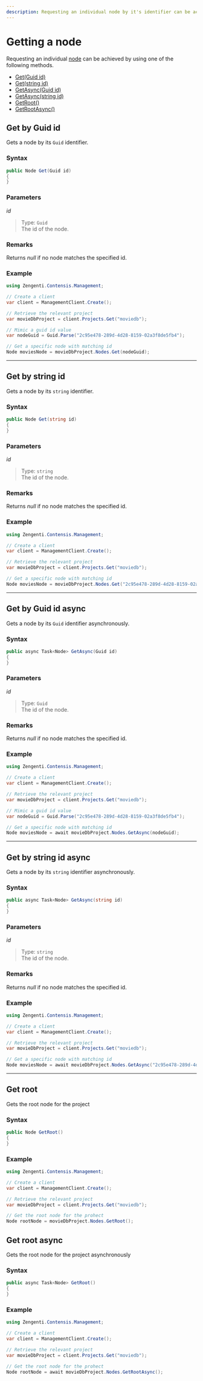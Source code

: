 ```yaml
---
description: Requesting an individual node by it's identifier can be achieved by using one of the `Get` method overloads.
---
```

# Getting a node

Requesting an individual [node](/model/node.md) can be achieved by using one of the following methods.

* [Get(Guid id)](#get-by-guid-id)
* [Get(string id)](#get-by-string-id)
* [GetAsync(Guid id)](#get-by-guid-id-async)
* [GetAsync(string id)](#get-by-string-id-async)
* [GetRoot()](#get-root)
* [GetRootAsync()](#get-root-async)


## Get by Guid id

Gets a node by its `Guid` identifier.

### Syntax

```cs
public Node Get(Guid id)
{
}
```

### Parameters

*id*
> Type: `Guid`  
> The id of the node.

### Remarks

Returns *null* if no node matches the specified id.

### Example

```cs
using Zengenti.Contensis.Management;

// Create a client
var client = ManagementClient.Create();

// Retrieve the relevant project
var movieDbProject = client.Projects.Get("moviedb");

// Mimic a guid id value
var nodeGuid = Guid.Parse("2c95e478-289d-4d28-8159-02a3f8de5fb4");

// Get a specific node with matching id
Node moviesNode = movieDbProject.Nodes.Get(nodeGuid);
```

---

## Get by string id

Gets a node by its `string` identifier.

### Syntax

```cs
public Node Get(string id)
{
}
```

### Parameters

*id*
> Type: `string`  
> The id of the node.

### Remarks

Returns *null* if no node matches the specified id.

### Example

```cs
using Zengenti.Contensis.Management;

// Create a client
var client = ManagementClient.Create();

// Retrieve the relevant project
var movieDbProject = client.Projects.Get("moviedb");

// Get a specific node with matching id
Node moviesNode = movieDbProject.Nodes.Get("2c95e478-289d-4d28-8159-02a3f8de5fb4");
```

---

## Get by Guid id async

Gets a node by its `Guid` identifier asynchronously.

### Syntax

```cs
public async Task<Node> GetAsync(Guid id)
{
}
```

### Parameters

*id*
> Type: `Guid`  
> The id of the node.

### Remarks

Returns *null* if no node matches the specified id.

### Example

```cs
using Zengenti.Contensis.Management;

// Create a client
var client = ManagementClient.Create();

// Retrieve the relevant project
var movieDbProject = client.Projects.Get("moviedb");

// Mimic a guid id value
var nodeGuid = Guid.Parse("2c95e478-289d-4d28-8159-02a3f8de5fb4");

// Get a specific node with matching id
Node moviesNode = await movieDbProject.Nodes.GetAsync(nodeGuid);
```

---

## Get by string id async

Gets a node by its `string` identifier asynchronously.

### Syntax

```cs
public async Task<Node> GetAsync(string id)
{
}
```

### Parameters

*id*
> Type: `string`  
> The id of the node.

### Remarks

Returns *null* if no node matches the specified id.

### Example

```cs
using Zengenti.Contensis.Management;

// Create a client
var client = ManagementClient.Create();

// Retrieve the relevant project
var movieDbProject = client.Projects.Get("moviedb");

// Get a specific node with matching id
Node moviesNode = await movieDbProject.Nodes.GetAsync("2c95e478-289d-4d28-8159-02a3f8de5fb4");
```

---

## Get root

Gets the root node for the project

### Syntax

```cs
public Node GetRoot()
{
}
```

### Example

```cs
using Zengenti.Contensis.Management;

// Create a client
var client = ManagementClient.Create();

// Retrieve the relevant project
var movieDbProject = client.Projects.Get("moviedb");

// Get the root node for the prohect
Node rootNode = movieDbProject.Nodes.GetRoot();
```

## Get root async

Gets the root node for the project asynchronously

### Syntax

```cs
public async Task<Node> GetRoot()
{
}
```

### Example

```cs
using Zengenti.Contensis.Management;

// Create a client
var client = ManagementClient.Create();

// Retrieve the relevant project
var movieDbProject = client.Projects.Get("moviedb");

// Get the root node for the prohect
Node rootNode = await movieDbProject.Nodes.GetRootAsync();